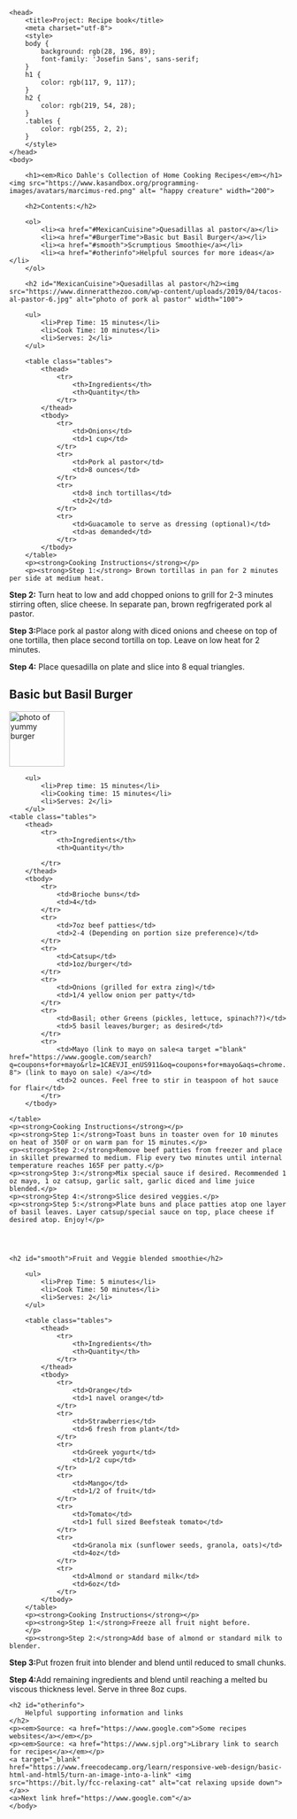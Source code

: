 <!DOCTYPE html>
<html>
    

    <head>
        <title>Project: Recipe book</title>
        <meta charset="utf-8">
        <style>
        body {
            background: rgb(28, 196, 89);
            font-family: 'Josefin Sans', sans-serif;
        }
        h1 {
            color: rgb(117, 9, 117);
        }
        h2 {
            color: rgb(219, 54, 28);
        }
        .tables {
            color: rgb(255, 2, 2);
        }
        </style>
    </head>
    <body>
       
        <h1><em>Rico Dahle's Collection of Home Cooking Recipes</em></h1><img src="https://www.kasandbox.org/programming-images/avatars/marcimus-red.png" alt= "happy creature" width="200">
        
        <h2>Contents:</h2>
        
        <ol>
            <li><a href="#MexicanCuisine">Quesadillas al pastor</a></li>
            <li><a href="#BurgerTime">Basic but Basil Burger</a></li>
            <li><a href="#smooth">Scrumptious Smoothie</a></li>
            <li><a href="#otherinfo">Helpful sources for more ideas</a></li>
        </ol>
        
        <h2 id="MexicanCuisine">Quesadillas al pastor</h2><img src="https://www.dinneratthezoo.com/wp-content/uploads/2019/04/tacos-al-pastor-6.jpg" alt="photo of pork al pastor" width="100">
        
        <ul>
            <li>Prep Time: 15 minutes</li>
            <li>Cook Time: 10 minutes</li>
            <li>Serves: 2</li>
        </ul>
        
        <table class="tables">
            <thead>
                <tr>
                    <th>Ingredients</th>
                    <th>Quantity</th>
                </tr>
            </thead>
            <tbody>
                <tr>
                    <td>Onions</td>
                    <td>1 cup</td>
                </tr>
                <tr>
                    <td>Pork al pastor</td>
                    <td>8 ounces</td>
                </tr>
                <tr>
                    <td>8 inch tortillas</td>
                    <td>2</td>
                </tr>
                <tr>
                    <td>Guacamole to serve as dressing (optional)</td>
                    <td>as demanded</td>
                </tr>
            </tbody>
        </table>
        <p><strong>Cooking Instructions</strong></p>
        <p><strong>Step 1:</strong> Brown tortillas in pan for 2 minutes per side at medium heat.
</p>
        <p><strong>Step 2:</strong> Turn heat to low and add chopped onions to grill for 2-3 minutes stirring often, slice cheese. In separate pan, brown regfrigerated pork al pastor.
</p>
        <p><strong>Step 3:</strong>Place pork al pastor along with diced onions and cheese on top of one tortilla, then place second tortilla on top. Leave on low heat for 2 minutes.
</p>
        <p><strong>Step 4:</strong> Place quesadilla on plate and slice into 8 equal triangles.
</p>
        <h2 id="BurgerTime">Basic but Basil Burger</h2><img src="https://www.google.com/search?q=site%3Awikipedia.org+pork+al+pastor&tbm=isch&ved=2ahUKEwiijcLjn57sAhUNQKwKHbMiCZQQ2-cCegQIABAA&oq=site%3Awikipedia.org+pork+al+pastor&gs_lcp=CgNpbWcQA1C-EFj6O2CrPWgAcAB4AIABvwKIAaYQkgEIMi4xMC4xLjGYAQCgAQGqAQtnd3Mtd2l6LWltZ8ABAQ&sclient=img&ei=PHx7X6L_F42AsQWzxaSgCQ&bih=778&biw=1439#imgrc=UnlsieieD8PYrM" alt="photo of yummy burger" width="100">
        
        <ul>
            <li>Prep time: 15 minutes</li>
            <li>Cooking time: 15 minutes</li>
            <li>Serves: 2</li>
        </ul>
    <table class="tables">
        <thead>
            <tr>
                <th>Ingredients</th>
                <th>Quantity</th>
                
            </tr>   
        </thead>
        <tbody>
            <tr>
                <td>Brioche buns</td>
                <td>4</td>
            </tr>
            <tr>
                <td>7oz beef patties</td>
                <td>2-4 (Depending on portion size preference)</td>
            </tr>
            <tr>
                <td>Catsup</td>
                <td>1oz/burger</td>
            </tr>
            <tr>
                <td>Onions (grilled for extra zing)</td>
                <td>1/4 yellow onion per patty</td>
            </tr>
            <tr>
                <td>Basil; other Greens (pickles, lettuce, spinach??)</td>
                <td>5 basil leaves/burger; as desired</td>
            </tr>
            <tr>
                <td>Mayo (link to mayo on sale<a target ="blank" href="https://www.google.com/search?q=coupons+for+mayo&rlz=1CAEVJI_enUS911&oq=coupons+for+mayo&aqs=chrome..69i57j0l7.6882j0j7&sourceid=chrome&ie=UTF-8"> (link to mayo on sale) </a></td>
                <td>2 ounces. Feel free to stir in teaspoon of hot sauce for flair</td>
            </tr>
        </tbody>
            
    </table>
    <p><strong>Cooking Instructions</strong></p>
    <p><strong>Step 1:</strong>Toast buns in toaster oven for 10 minutes on heat of 350F or on warm pan for 15 minutes.</p>
    <p><strong>Step 2:</strong>Remove beef patties from freezer and place in skillet prewarmed to medium. Flip every two minutes until internal temperature reaches 165F per patty.</p>
    <p><strong>Step 3:</strong>Mix special sauce if desired. Recommended 1 oz mayo, 1 oz catsup, garlic salt, garlic diced and lime juice blended.</p>
    <p><strong>Step 4:</strong>Slice desired veggies.</p>
    <p><strong>Step 5:</strong>Plate buns and place patties atop one layer of basil leaves. Layer catsup/special sauce on top, place cheese if desired atop. Enjoy!</p>
    
    
    
    
    <h2 id="smooth">Fruit and Veggie blended smoothie</h2>
        
        <ul>
            <li>Prep Time: 5 minutes</li>
            <li>Cook Time: 50 minutes</li>
            <li>Serves: 2</li>
        </ul>
        
        <table class="tables">
            <thead>
                <tr>
                    <th>Ingredients</th>
                    <th>Quantity</th>
                </tr>
            </thead>
            <tbody>
                <tr>
                    <td>Orange</td>
                    <td>1 navel orange</td>
                </tr>
                <tr>
                    <td>Strawberries</td>
                    <td>6 fresh from plant</td>
                </tr>
                <tr>
                    <td>Greek yogurt</td>
                    <td>1/2 cup</td>
                </tr>
                <tr>
                    <td>Mango</td>
                    <td>1/2 of fruit</td>
                </tr>
                <tr>
                    <td>Tomato</td>
                    <td>1 full sized Beefsteak tomato</td>
                </tr>
                <tr>
                    <td>Granola mix (sunflower seeds, granola, oats)</td>
                    <td>4oz</td>
                </tr>
                <tr>
                    <td>Almond or standard milk</td>
                    <td>6oz</td>
                </tr>
            </tbody>
        </table>
        <p><strong>Cooking Instructions</strong></p>
        <p><strong>Step 1:</strong>Freeze all fruit night before.
        </p>
        <p><strong>Step 2:</strong>Add base of almond or standard milk to blender.
</p>
        <p><strong>Step 3:</strong>Put frozen fruit into blender and blend until reduced to small chunks.
</p>
        <p><strong>Step 4:</strong>Add remaining ingredients and blend until reaching a melted bu viscous thickness level. Serve in three 8oz cups.
</p>
    
    
    
    
    <h2 id="otherinfo">
        Helpful supporting information and links
    </h2>
    <p><em>Source: <a href="https://www.google.com">Some recipes websites</a></em></p>
    <p><em>Source: <a href="https://www.sjpl.org">Library link to search for recipes</a></em></p>  
    <a target="_blank" href="https://www.freecodecamp.org/learn/responsive-web-design/basic-html-and-html5/turn-an-image-into-a-link" <img src="https://bit.ly/fcc-relaxing-cat" alt="cat relaxing upside down"></a>>
    <a>Next link href="https://www.google.com"</a>
    </body>
</html>
